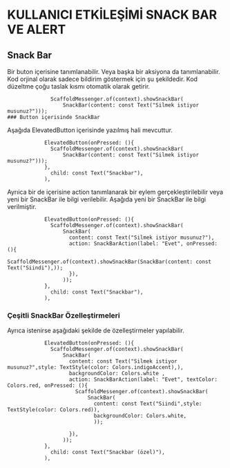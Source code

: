 # KULLANICI ETKİLEŞİMİ SNACK BAR VE ALERT
## Snack Bar
Bir buton içerisine tanımlanabilir. Veya başka bir aksiyona da tanımlanabilir. Kod orjinal olarak sadece bildirim göstermek için şu şekildedir. Kod düzeltme çoğu taslak kısmı otomatik olarak getirir.
```
              ScaffoldMessenger.of(context).showSnackBar(
                  SnackBar(content: const Text("Silmek istiyor musunuz?")));
### Button içerisinde SnackBar
```
Aşağıda ElevatedButton içerisinde yazılmış hali mevcuttur.
```
            ElevatedButton(onPressed: (){
              ScaffoldMessenger.of(context).showSnackBar(
                  SnackBar(content: const Text("Silmek istiyor musunuz?")));
            },
              child: const Text("Snackbar"),
            ),
```
Ayrıica bir de içerisine action tanımlanarak bir eylem gerçekleştirilebilir veya yeni bir SnackBar ile bilgi verilebilir. Aşağıda yeni bir SnackBar ile bilgi verilmiştir.
```
            ElevatedButton(onPressed: (){
              ScaffoldMessenger.of(context).showSnackBar(
                  SnackBar(
                    content: const Text("Silmek istiyor musunuz?"),
                    action: SnackBarAction(label: "Evet", onPressed: (){
                      ScaffoldMessenger.of(context).showSnackBar(SnackBar(content: const Text("Siindi"),));
                    }),
                  ));
            },
              child: const Text("Snackbar"),
            ),
```
### Çeşitli SnackBar Özelleştirmeleri
Ayrıca istenirse aşağıdaki şekilde de özelleştirmeler yapılabilir.
```
            ElevatedButton(onPressed: (){
              ScaffoldMessenger.of(context).showSnackBar(
                  SnackBar(
                    content: const Text("Silmek istiyor musunuz?",style: TextStyle(color: Colors.indigoAccent),),
                    backgroundColor: Colors.white ,
                    action: SnackBarAction(label: "Evet", textColor: Colors.red, onPressed: (){
                      ScaffoldMessenger.of(context).showSnackBar(
                          SnackBar(
                            content: const Text("Siindi",style: TextStyle(color: Colors.red)),
                            backgroundColor: Colors.white,
                            ));

                    }),
                  ));
            },
              child: const Text("Snackbar (özel)"),
            ),
```
